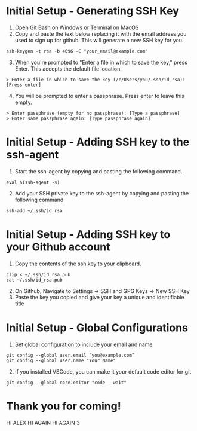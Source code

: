 # Initial Setup - Generating SSH Key
1. Open Git Bash on Windows or Terminal on MacOS
2. Copy and paste the text below replacing it with the email address you used to sign up for github. This will generate a new SSH key for you.   
```
ssh-keygen -t rsa -b 4096 -C "your_email@example.com"
```
3. When you're prompted to "Enter a file in which to save the key," press Enter. This accepts the default file location.
```
> Enter a file in which to save the key (/c/Users/you/.ssh/id_rsa):[Press enter]
```
4. You will be prompted to enter a passphrase. Press enter to leave this empty. 
```
> Enter passphrase (empty for no passphrase): [Type a passphrase]
> Enter same passphrase again: [Type passphrase again]
```

# Initial Setup - Adding SSH key to the ssh-agent
1. Start the ssh-agent by copying and pasting the following command.
```
eval $(ssh-agent -s)
```
2. Add your SSH private key to the ssh-agent by copying and pasting the following command
```
ssh-add ~/.ssh/id_rsa
```

# Initial Setup - Adding SSH key to your Github account
1. Copy the contents of the ssh key to your clipboard.
```
clip < ~/.ssh/id_rsa.pub
cat ~/.ssh/id_rsa.pub
```
2. On Github, Navigate to Settings -> SSH and GPG Keys -> New SSH Key
3. Paste the key you copied and give your key a unique and identifiable title

# Initial Setup - Global Configurations
1. Set global configuration to include your email and name
```
git config --global user.email “you@example.com”
git config --global user.name "Your Name"
```
2. If you installed VSCode, you can make it your default code editor for git
```
git config --global core.editor "code --wait"
```

# Thank you for coming!
HI ALEX
HI AGAIN
HI AGAIN 3

